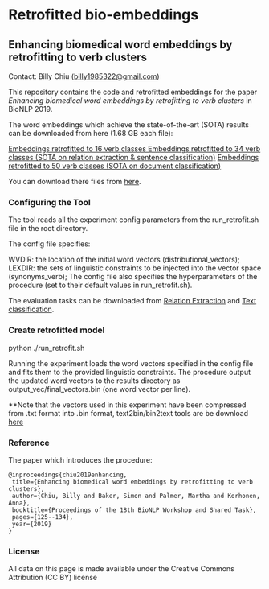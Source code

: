 # Retrofitted bio-embeddings

## Enhancing biomedical word embeddings by retrofitting to verb clusters

Contact: Billy Chiu (billy1985322@gmail.com)

This repository contains the code and retrofitted embeddings for the paper *Enhancing biomedical word embeddings by retrofitting to verb clusters* in BioNLP 2019. 

The word embeddings which achieve the state-of-the-art (SOTA) results can be downloaded from here (1.68 GB each file): 

[Embeddings retrofitted to 16 verb classes ](https://ndownloader.figshare.com/files/17414963)
[Embeddings retrofitted to 34 verb classes (SOTA on relation extraction & sentence classification)](https://ndownloader.figshare.com/files/17414960)
[Embeddings retrofitted to 50 verb classes (SOTA on document classification)](https://ndownloader.figshare.com/files/17414957)

You can download there files from [here](https://figshare.com/articles/Enhancing_biomedical_word_embeddings_by_retrofitting_to_verb_clusters/9723827).


### Configuring the Tool
The tool reads all the experiment config parameters from the run_retrofit.sh file in the root directory.

The config file specifies:

WVDIR: the location of the initial word vectors (distributional_vectors);
LEXDIR: the sets of linguistic constraints to be injected into the vector space (synonyms_verb);
The config file also specifies the hyperparameters of the procedure (set to their default values in run_retrofit.sh).

The evaluation tasks can be downloaded from [Relation Extraction](https://github.com/jbjorne/TEES) and [Text classification](https://github.com/cambridgeltl/multilabel-nn).

### Create retrofitted model
python ./run_retrofit.sh

Running the experiment loads the word vectors specified in the config file and fits them to the provided linguistic constraints. The procedure output the updated word vectors to the results directory as output_vec/final_vectors.bin (one word vector per line).

**Note that the vectors used in this experiment have been compressed from .txt format into .bin format, text2bin/bin2text tools are be download [here](https://github.com/marekrei/convertvec) 

### Reference
The paper which introduces the procedure:
 ```
@inproceedings{chiu2019enhancing,
  title={Enhancing biomedical word embeddings by retrofitting to verb clusters},
  author={Chiu, Billy and Baker, Simon and Palmer, Martha and Korhonen, Anna},
  booktitle={Proceedings of the 18th BioNLP Workshop and Shared Task},
  pages={125--134},
  year={2019}
}
 ```

### License
All data on this page is made available under the Creative Commons Attribution (CC BY) license

